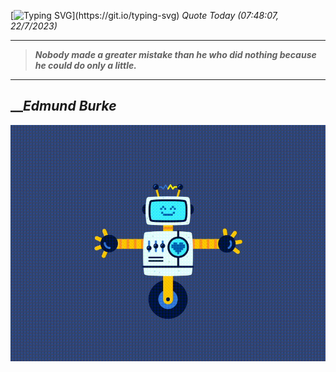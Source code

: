 [![Typing SVG](https://readme-typing-svg.herokuapp.com?font=Press+Start+2P&color=C2F784&size=35&width=900&height=100&lines=Hello+World%2C+I'm+Hung+!)](https://git.io/typing-svg) 
_Quote Today (07:48:07, 22/7/2023)_
___
>**_Nobody made a greater mistake than he who did nothing because he could do only a little._**
___

## __**_Edmund Burke_**

![RobotDance](src/assets/images/robot-dancing-dribble.gif?style=center)
